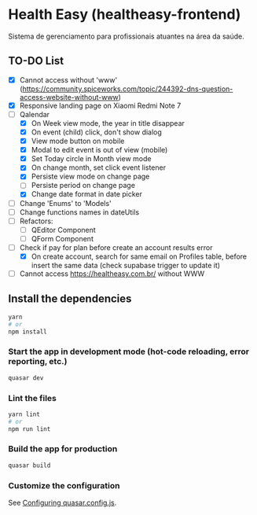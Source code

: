 # Health Easy (healtheasy-frontend)

Sistema de gerenciamento para profissionais atuantes na área da saúde.

## TO-DO List

- [X] Cannot access without 'www' (https://community.spiceworks.com/topic/244392-dns-question-access-website-without-www)
- [X] Responsive landing page on Xiaomi Redmi Note 7
- [ ] Qalendar
  - [X] On Week view mode, the year in title disappear
  - [X] On event (child) click, don't show dialog
  - [X] View mode button on mobile
  - [X] Modal to edit event is out of view (mobile)
  - [X] Set Today circle in Month view mode
  - [X] On change month, set click event listener
  - [X] Persiste view mode on change page
  - [ ] Persiste period on change page
  - [X] Change date format in date picker
- [ ] Change 'Enums' to 'Models'
- [ ] Change functions names in dateUtils
- [ ] Refactors:
  - [ ] QEditor Component
  - [ ] QForm Component

- [ ] Check if pay for plan before create an account results error
  - [X] On create account, search for same email on Profiles table, before insert the same data (check supabase trigger to update it)

- [ ] Cannot access https://healtheasy.com.br/ without WWW

## Install the dependencies
```bash
yarn
# or
npm install
```

### Start the app in development mode (hot-code reloading, error reporting, etc.)
```bash
quasar dev
```


### Lint the files
```bash
yarn lint
# or
npm run lint
```



### Build the app for production
```bash
quasar build
```

### Customize the configuration
See [Configuring quasar.config.js](https://v2.quasar.dev/quasar-cli-webpack/quasar-config-js).
